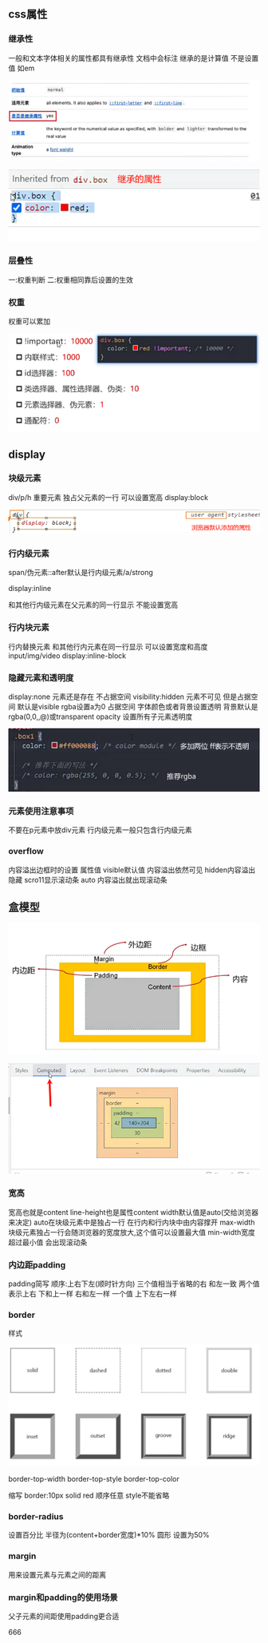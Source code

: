 ## css属性

### 继承性

一般和文本字体相关的属性都具有继承性
文档中会标注
继承的是计算值 不是设置值 如em

![image-20240301165136727](img/image-20240301165136727.png)

![image-20240301165229540](img/image-20240301165229540.png)

### 层叠性

一:权重判断
二:权重相同靠后设置的生效

### 权重

权重可以累加

![image-20240301170646190](img/image-20240301170646190.png)

## display

### 块级元素

div/p/h
重要元素
独占父元素的一行
可以设置宽高
display:block

![image-20240301171320807](img/image-20240301171320807.png)

### 行内级元素

span/伪元素::after默认是行内级元素/a/strong

display:inline

和其他行内级元素在父元素的同一行显示
不能设置宽高

### 行内块元素

行内替换元素
和其他行内元素在同一行显示
可以设置宽度和高度
input/img/video
display:inline-block

### 隐藏元素和透明度

display:none 元素还是存在 不占据空间
visibility:hidden 元素不可见 但是占据空间 默认是visible
rgba设置a为0 占据空间
字体颜色或者背景设置透明 背景默认是rgba(0,0,,@)或transparent
opacity 设置所有子元素透明度

![image-20240301173704755](img/image-20240301173704755.png)

### 元素使用注意事项

不要在p元素中放div元素
行内级元素一般只包含行内级元素

### overflow

内容溢出边框时的设置
属性值
visible默认值 内容溢出依然可见
hidden内容溢出隐藏
scro11显示滚动条
auto 内容溢出就出现滚动条

## 盒模型

![image-20240301183822096](img/image-20240301183822096.png)

![image-20240301184103458](img/image-20240301184103458.png)

### 宽高

宽高也就是content
line-height也是属性content
width默认值是auto(交给浏览器来决定)
auto在块级元素中是独占一行 在行内和行内块中由内容撑开
max-width 块级元素独占一行会随浏览器的宽度放大,这个值可以设置最大值
min-width宽度超过最小值 会出现滚动条

### 内边距padding

padding简写
顺序:上右下左(顺时针方向)
三个值相当于省略的右 和左一致
两个值表示上右 下和上一样 右和左一样
一个值 上下左右一样

### border

样式

![image-20240302154533625](img/image-20240302154533625.png)

border-top-width
border-top-style
border-top-color

缩写
border:10px solid red 顺序任意 style不能省略

### border-radius

设置百分比
半径为(content+border宽度)*10%
圆形 设置为50%

### margin

用来设置元素与元素之间的距离

### margin和padding的使用场景

父子元素的间距使用padding更合适

666